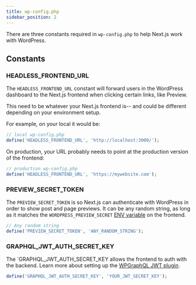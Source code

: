 ```yaml
---
title: wp-config.php
sidebar_position: 2
---
```


There are three constants required in `wp-config.php` to help Next.js work with WordPress.

## Constants

### HEADLESS_FRONTEND_URL

The `HEADLESS_FRONTEND_URL` constant will forward users in the WordPress dashboard to the Next.js frontend when clicking certain links, like Preview.

This need to be whatever your Next.js frontend is-- and could be different depending on your environment setup.

For example, on your local it would be:

```php
// local wp-config.php
define('HEADLESS_FRONTEND_URL', 'http://localhost:3000/');
```

On production, your URL probably needs to point at the production version of the frontend:

```php
// production wp-config.php
define('HEADLESS_FRONTEND_URL', 'https://mywebsite.com');
```

### PREVIEW_SECRET_TOKEN

The `PREVIEW_SECRET_TOKEN` is so Next.js can authenticate with WordPress in order to show post and page previews. It can be any random string, as long as it matches the `WORDPRESS_PREVIEW_SECRET` [ENV variable](/docs/frontend/env-variables#list-of-env-variables) on the frontend.

```php
// Any random string
define('PREVIEW_SECRET_TOKEN', 'ANY_RANDOM_STRING');
```

### GRAPHQL_JWT_AUTH_SECRET_KEY

The `GRAPHQL_JWT_AUTH_SECRET_KEY allows the frontend to auth with the backend. Learn more about setting up the [WPGraphQL JWT plugin](https://www.wpgraphql.com/extenstion-plugins/wpgraphql-jwt-authentication/).

```php
define('GRAPHQL_JWT_AUTH_SECRET_KEY', 'YOUR_JWT_SECRET_KEY');
```
